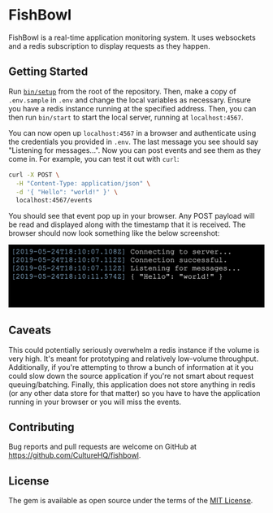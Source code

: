# FishBowl

FishBowl is a real-time application monitoring system. It uses websockets and a redis subscription to display requests as they happen.

## Getting Started

Run [`bin/setup`](bin/setup) from the root of the repository. Then, make a copy of `.env.sample` in `.env` and change the local variables as necessary. Ensure you have a redis instance running at the specified address. Then, you can then run `bin/start` to start the local server, running at `localhost:4567`.

You can now open up `localhost:4567` in a browser and authenticate using the credentials you provided in `.env`. The last message you see should say "Listening for messages...". Now you can post events and see them as they come in. For example, you can test it out with `curl`:

```bash
curl -X POST \
  -H "Content-Type: application/json" \
  -d '{ "Hello": "world!" }' \
  localhost:4567/events
```

You should see that event pop up in your browser. Any POST payload will be read and displayed along with the timestamp that it is received. The browser should now look something like the below screenshot:

![Screenshot](docs/screenshot.png)

## Caveats

This could potentially seriously overwhelm a redis instance if the volume is very high. It's meant for prototyping and relatively low-volume throughput. Additionally, if you're attempting to throw a bunch of information at it you could slow down the source application if you're not smart about request queuing/batching. Finally, this application does not store anything in redis (or any other data store for that matter) so you have to have the application running in your browser or you will miss the events.

## Contributing

Bug reports and pull requests are welcome on GitHub at https://github.com/CultureHQ/fishbowl.

## License

The gem is available as open source under the terms of the [MIT License](https://opensource.org/licenses/MIT).
